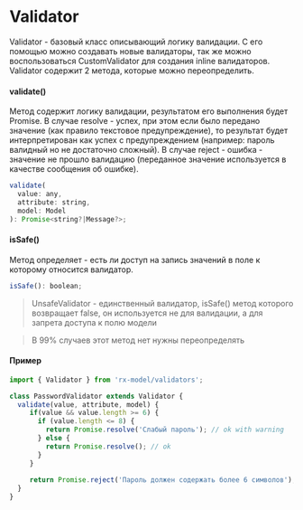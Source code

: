 # Validator
Validator - базовый класс описывающий логику валидации. С его помощью можно создавать 
новые валидаторы, так же можно воспользоваться CustomValidator для создания inline валидаторов.
Validator содержит 2 метода, которые можно переопределить.

#### validate()
Метод содержит логику валидации, результатом его выполнения будет Promise. 
В случае resolve - успех, при этом если было передано значение (как правило текстовое 
предупреждение), то результат будет интерпретирован как успех с предупреждением 
(например: пароль валидный но не достаточно сложный). В случае reject - 
ошибка - значение не прошло валидацию (переданное значение используется в качестве 
сообщения об ошибке).
```js
validate(
  value: any, 
  attribute: string, 
  model: Model
): Promise<string?|Message?>;
```

#### isSafe()
Метод определяет - есть ли доступ на запись значений в поле к которому относится валидатор.
```js
isSafe(): boolean;
```
> UnsafeValidator - единственный валидатор, isSafe() метод которого возвращает false, он
  используется не для валидации, а для запрета доступа к полю модели

> В 99% случаев этот метод нет нужны переопределять

#### Пример
```js
import { Validator } from 'rx-model/validators';

class PasswordValidator extends Validator {
  validate(value, attribute, model) {
     if(value && value.length >= 6) {
       if (value.length <= 8) {
         return Promise.resolve('Слабый пароль'); // ok with warning
       } else {
         return Promise.resolve(); // ok         
       }
     }
     
     return Promise.reject('Пароль должен содержать более 6 символов'); // error
  }
}
```

